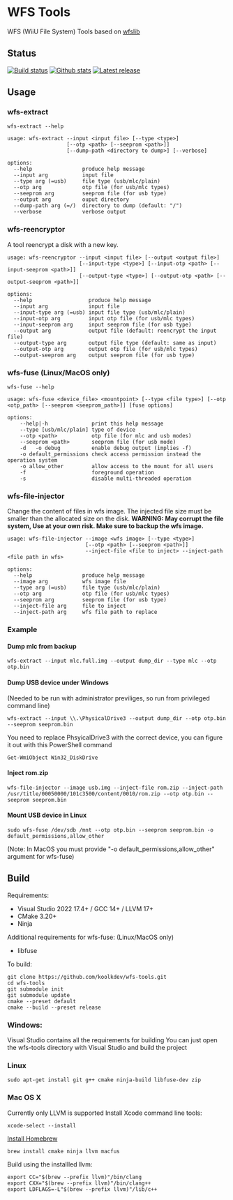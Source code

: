 # WFS Tools
WFS (WiiU File System) Tools based on [wfslib](https://github.com/koolkdev/wfslib)

## Status
[![Build status](https://img.shields.io/github/actions/workflow/status/koolkdev/wfs-tools/build.yml?branch=master&style=flat&logo=github)](https://github.com/koolkdev/wfs-tools/actions)
[![Github stats](https://img.shields.io/github/downloads/koolkdev/wfs-tools/total.svg?style=flat&logo=github)](https://github.com/koolkdev/wfs-tools/releases)
[![Latest release](https://img.shields.io/github/release-pre/koolkdev/wfs-tools?style=flat&logo=github)](https://github.com/koolkdev/wfs-tools/releases)

## Usage

### wfs-extract
```
wfs-extract --help
```
```
usage: wfs-extract --input <input file> [--type <type>]
                   [--otp <path> [--seeprom <path>]]
                   [--dump-path <directory to dump>] [--verbose]

options:
  --help                produce help message
  --input arg           input file
  --type arg (=usb)     file type (usb/mlc/plain)
  --otp arg             otp file (for usb/mlc types)
  --seeprom arg         seeprom file (for usb type)
  --output arg          ouput directory
  --dump-path arg (=/)  directory to dump (default: "/")
  --verbose             verbose output
```

### wfs-reencryptor
A tool reencrypt a disk with a new key.
```
usage: wfs-reencryptor --input <input file> [--output <output file>]
                       [--input-type <type>] [--input-otp <path> [--input-seeprom <path>]]
                       [--output-type <type>] [--output-otp <path> [--output-seeprom <path>]]

options:
  --help                  produce help message
  --input arg             input file
  --input-type arg (=usb) input file type (usb/mlc/plain)
  --input-otp arg         input otp file (for usb/mlc types)
  --input-seeprom arg     input seeprom file (for usb type)
  --output arg            output file (default: reencrypt the input file)
  --output-type arg       output file type (default: same as input)
  --output-otp arg        output otp file (for usb/mlc types)
  --output-seeprom arg    output seeprom file (for usb type)
```

### wfs-fuse (Linux/MacOS only)
```
wfs-fuse --help
```
```
usage: wfs-fuse <device_file> <mountpoint> [--type <file type>] [--otp <otp_path> [--seeprom <seeprom_path>]] [fuse options]

options:
    --help|-h              print this help message
    --type [usb/mlc/plain] type of device
    --otp <path>           otp file (for mlc and usb modes)
    --seeprom <path>       seeprom file (for usb mode)
    -d   -o debug          enable debug output (implies -f)
    -o default_permissions check access permission instead the operation system
    -o allow_other         allow access to the mount for all users
    -f                     foreground operation
    -s                     disable multi-threaded operation
```

### wfs-file-injector
Change the content of files in wfs image. The injected file size must be smaller than the allocated size on the disk.
**WARNING: May corrupt the file system, Use at your own risk. Make sure to backup the wfs image.**
```
usage: wfs-file-injector --image <wfs image> [--type <type>]
                         [--otp <path> [--seeprom <path>]]
                         --inject-file <file to inject> --inject-path <file path in wfs>

options:
  --help                produce help message
  --image arg           wfs image file
  --type arg (=usb)     file type (usb/mlc/plain)
  --otp arg             otp file (for usb/mlc types)
  --seeprom arg         seeprom file (for usb type)
  --inject-file arg     file to inject
  --inject-path arg     wfs file path to replace
```

### Example
#### Dump mlc from backup
```
wfs-extract --input mlc.full.img --output dump_dir --type mlc --otp otp.bin
```

#### Dump USB device under Windows
(Needed to be run with administrator previliges, so run from privileged command line)
```
wfs-extract --input \\.\PhysicalDrive3 --output dump_dir --otp otp.bin --seeprom seeprom.bin
```
You need to replace PhsyicalDrive3 with the correct device, you can figure it out with this PowerShell command
```
Get-WmiObject Win32_DiskDrive
```

#### Inject rom.zip

```
wfs-file-injector --image usb.img --inject-file rom.zip --inject-path /usr/title/00050000/101c3500/content/0010/rom.zip --otp otp.bin --seeprom seeprom.bin
```

#### Mount USB device in Linux
```
sudo wfs-fuse /dev/sdb /mnt --otp otp.bin --seeprom seeprom.bin -o default_permissions,allow_other
```
(Note: In MacOS you must provide "-o default_permissions,allow_other" argument for wfs-fuse)

## Build
Requirements:
* Visual Studio 2022 17.4+ / GCC 14+ / LLVM 17+
* CMake 3.20+
* Ninja

Additional requirements for wfs-fuse: (Linux/MacOS only)
* libfuse

To build:
```
git clone https://github.com/koolkdev/wfs-tools.git
cd wfs-tools
git submodule init
git submodule update
cmake --preset default
cmake --build --preset release
```

### Windows:
Visual Studio contains all the requirements for building
You can just open the wfs-tools directory with Visual Studio and build the project

### Linux
```
sudo apt-get install git g++ cmake ninja-build libfuse-dev zip
```

### Mac OS X
Currently only LLVM is supported
Install Xcode command line tools:
```
xcode-select --install
```
[Install Homebrew](https://brew.sh/)  
```
brew install cmake ninja llvm macfus
```
Build using the installled llvm:
```
export CC="$(brew --prefix llvm)"/bin/clang
export CXX="$(brew --prefix llvm)"/bin/clang++
export LDFLAGS=-L"$(brew --prefix llvm)"/lib/c++
```
